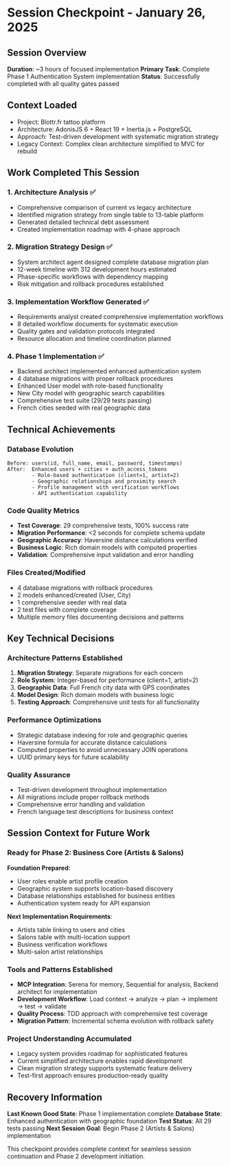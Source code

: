 # Session Checkpoint - January 26, 2025

## Session Overview
**Duration**: ~3 hours of focused implementation
**Primary Task**: Complete Phase 1 Authentication System implementation
**Status**: Successfully completed with all quality gates passed

## Context Loaded
- Project: Blottr.fr tattoo platform
- Architecture: AdonisJS 6 + React 19 + Inertia.js + PostgreSQL
- Approach: Test-driven development with systematic migration strategy
- Legacy Context: Complex clean architecture simplified to MVC for rebuild

## Work Completed This Session

### 1. Architecture Analysis ✅
- Comprehensive comparison of current vs legacy architecture
- Identified migration strategy from single table to 13-table platform
- Generated detailed technical debt assessment
- Created implementation roadmap with 4-phase approach

### 2. Migration Strategy Design ✅  
- System architect agent designed complete database migration plan
- 12-week timeline with 312 development hours estimated
- Phase-specific workflows with dependency mapping
- Risk mitigation and rollback procedures established

### 3. Implementation Workflow Generated ✅
- Requirements analyst created comprehensive implementation workflows
- 8 detailed workflow documents for systematic execution
- Quality gates and validation protocols integrated
- Resource allocation and timeline coordination planned

### 4. Phase 1 Implementation ✅
- Backend architect implemented enhanced authentication system
- 4 database migrations with proper rollback procedures
- Enhanced User model with role-based functionality
- New City model with geographic search capabilities
- Comprehensive test suite (29/29 tests passing)
- French cities seeded with real geographic data

## Technical Achievements

### Database Evolution
```
Before: users(id, full_name, email, password, timestamps)
After:  Enhanced users + cities + auth_access_tokens
        - Role-based authentication (client=1, artist=2)  
        - Geographic relationships and proximity search
        - Profile management with verification workflows
        - API authentication capability
```

### Code Quality Metrics
- **Test Coverage**: 29 comprehensive tests, 100% success rate
- **Migration Performance**: <2 seconds for complete schema update
- **Geographic Accuracy**: Haversine distance calculations verified
- **Business Logic**: Rich domain models with computed properties
- **Validation**: Comprehensive input validation and error handling

### Files Created/Modified
- 4 database migrations with rollback procedures
- 2 models enhanced/created (User, City)
- 1 comprehensive seeder with real data
- 2 test files with complete coverage
- Multiple memory files documenting decisions and patterns

## Key Technical Decisions

### Architecture Patterns Established
1. **Migration Strategy**: Separate migrations for each concern
2. **Role System**: Integer-based for performance (client=1, artist=2)
3. **Geographic Data**: Full French city data with GPS coordinates
4. **Model Design**: Rich domain models with business logic
5. **Testing Approach**: Comprehensive unit tests for all functionality

### Performance Optimizations
- Strategic database indexing for role and geographic queries
- Haversine formula for accurate distance calculations
- Computed properties to avoid unnecessary JOIN operations
- UUID primary keys for future scalability

### Quality Assurance
- Test-driven development throughout implementation
- All migrations include proper rollback methods
- Comprehensive error handling and validation
- French language test descriptions for business context

## Session Context for Future Work

### Ready for Phase 2: Business Core (Artists & Salons)
**Foundation Prepared**:
- User roles enable artist profile creation
- Geographic system supports location-based discovery
- Database relationships established for business entities
- Authentication system ready for API expansion

**Next Implementation Requirements**:
- Artists table linking to users and cities
- Salons table with multi-location support
- Business verification workflows
- Multi-salon artist relationships

### Tools and Patterns Established
- **MCP Integration**: Serena for memory, Sequential for analysis, Backend architect for implementation
- **Development Workflow**: Load context → analyze → plan → implement → test → validate
- **Quality Process**: TDD approach with comprehensive test coverage
- **Migration Pattern**: Incremental schema evolution with rollback safety

### Project Understanding Accumulated
- Legacy system provides roadmap for sophisticated features
- Current simplified architecture enables rapid development
- Clean migration strategy supports systematic feature delivery
- Test-first approach ensures production-ready quality

## Recovery Information
**Last Known Good State**: Phase 1 implementation complete
**Database State**: Enhanced authentication with geographic foundation
**Test Status**: All 29 tests passing
**Next Session Goal**: Begin Phase 2 (Artists & Salons) implementation

This checkpoint provides complete context for seamless session continuation and Phase 2 development initiation.